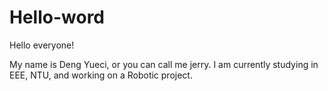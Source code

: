 # Hello-word

Hello everyone!

My name is Deng Yueci, or you can call me jerry. I am currently studying in EEE, NTU, and working on a Robotic project. 
